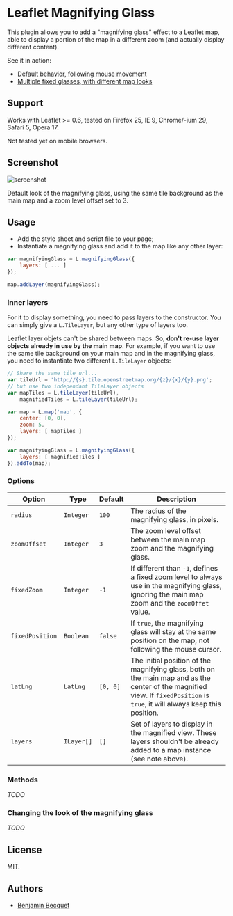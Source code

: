 Leaflet Magnifying Glass
========================

This plugin allows you to add a "magnifying glass" effect to a Leaflet map, able to display a portion of the map in a different zoom (and actually display different content).

See it in action:

* [Default behavior, following mouse movement](http://bbecquet.github.io/Leaflet.MagnifyingGlass/examples/example.html)
* [Multiple fixed glasses, with different map looks](http://bbecquet.github.io/Leaflet.MagnifyingGlass/examples/example_multi.html)

Support
-------

Works with Leaflet >= 0.6, tested on Firefox 25, IE 9, Chrome/-ium 29, Safari 5, Opera 17.

Not tested yet on mobile browsers.

Screenshot
----------
![screenshot](https://raw.github.com/bbecquet/Leaflet.MagnifyingGlass/master/screenshot.png "Default look of the magnifying glass")

Default look of the magnifying glass, using the same tile background as the main map and a zoom level offset set to 3.

Usage
-----

* Add the style sheet and script file to your page;
* Instantiate a magnifying glass and add it to the map like any other layer:

```javascript
var magnifyingGlass = L.magnifyingGlass({
    layers: [ ... ]
});

map.addLayer(magnifyingGlass);
```

### Inner layers 

For it to display something, you need to pass layers to the constructor. You can simply give a `L.TileLayer`, but any other type of layers too. 

Leaflet layer objets can't be shared between maps. So, __don't re-use layer objects already in use by the main map__. For example, if you want to use the same tile background on your main map and in the magnifying glass, you need to instantiate two different `L.TileLayer` objects:

```javascript
// Share the same tile url...
var tileUrl = 'http://{s}.tile.openstreetmap.org/{z}/{x}/{y}.png';
// but use two independant TileLayer objects
var mapTiles = L.tileLayer(tileUrl),
    magnifiedTiles = L.tileLayer(tileUrl);

var map = L.map('map', {
    center: [0, 0],
    zoom: 5,
    layers: [ mapTiles ]
});

var magnifyingGlass = L.magnifyingGlass({
    layers: [ magnifiedTiles ]
}).addTo(map);
```

### Options

| Option          |  Type       | Default   | Description |
| ---             | ---         | ---       | --- |
| `radius`        | `Integer`   | `100`     | The radius of the magnifying glass, in pixels. |
| `zoomOffset`    | `Integer`   | `3`       | The zoom level offset between the main map zoom and the magnifying glass. |
| `fixedZoom`     | `Integer`   | `-1`      | If different than `-1`, defines a fixed zoom level to always use in the magnifying glass, ignoring the main map zoom and the `zoomOffet` value. |
| `fixedPosition` | `Boolean`   | `false`   | If `true`, the magnifying glass will stay at the same position on the map, not following the mouse cursor. |
| `latLng`        | `LatLng`    | `[0, 0]`  | The initial position of the magnifying glass, both on the main map and as the center of the magnified view. If `fixedPosition` is `true`, it will always keep this position. |
| `layers`        | `ILayer[]`  | `[]`      | Set of layers to display in the magnified view. These layers  shouldn't be already added to a map instance (see note above). |

### Methods

_TODO_

### Changing the look of the magnifying glass

_TODO_

License
-------

MIT.

Authors
-------

* [Benjamin Becquet](https://github.com/bbecquet)
